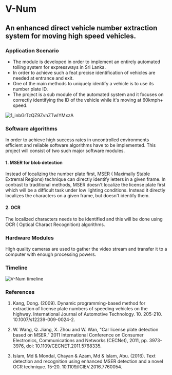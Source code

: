# **V-Num**

## An enhanced direct vehicle number extraction system for moving high speed vehicles. 

### Application Scenario

- The module is developed in order to implement an entirely automated tolling system for expressways in Sri Lanka. 
- In order to achieve such a feat precise identification of vehicles are needed at entrance and exit. 
- One of the main methods to uniquely identify a vehicle is to use its number plate ID.
- The project is a sub module of the automated system and it focuses on correctly identifying the ID of the vehicle while it's moving at 60kmph+ speed.

![1_inbGrTzQZ9ZvhZTwIYMxzA](https://user-images.githubusercontent.com/80534358/191065587-50dc0cc0-aa51-47f4-a872-ce3fb337a6e6.png)

### Software algorithms

In order to achieve high success rates in uncontrolled environments efficient and reliable software algorithms have to be implemented. This project will consist of two such major software modules.
#### 1. MSER for blob detection
Instead of localizing the number plate first, MSER ( Maximally Stable Extremal Regions) technique can directly identify letters in a given frame. In contrast to traditional methods, MSER doesn't localize the license plate first which will be a difficult task under low lighting conditions. Instead it directly localizes the characters on a given frame, but doesn't identify them.
#### 2. OCR
The localized characters needs to be identified and this will be done using OCR ( Optical Charact Recognition) algorithms.

### Hardware Modules

High quality cameras are used to gather the video stream and transfer it to a computer with enough processing powers.

### Timeline

![V-Num timeline](https://user-images.githubusercontent.com/80534358/191070849-5564ed50-0b47-43e5-802b-36cc15e1a764.jpg)

### References

1. Kang, Dong. (2009). Dynamic programming-based method for extraction of license plate numbers of speeding vehicles on the highway. International Journal of Automotive Technology. 10. 205-210. 10.1007/s12239-009-0024-2. 

2. W. Wang, Q. Jiang, X. Zhou and W. Wan, "Car license plate detection based on MSER," 2011 International Conference on Consumer Electronics, Communications and Networks (CECNet), 2011, pp. 3973-3976, doi: 10.1109/CECNET.2011.5768335.

3. Islam, Md & Mondal, Chayan & Azam, Md & Islam, Abu. (2016). Text detection and recognition using enhanced MSER detection and a novel OCR technique. 15-20. 10.1109/ICIEV.2016.7760054. 
